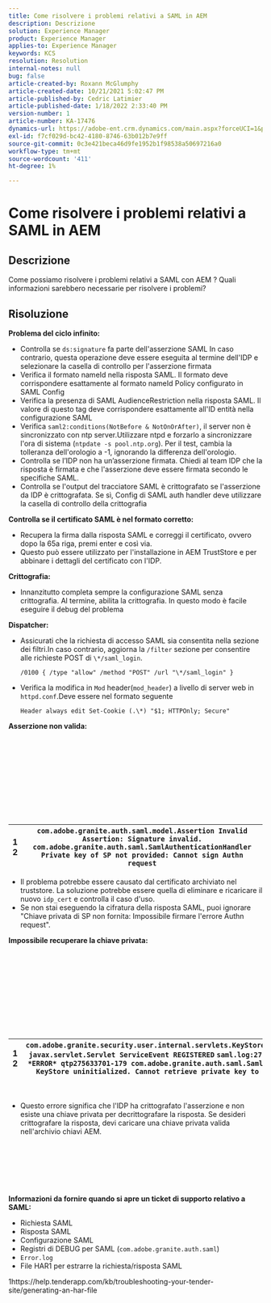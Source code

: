 ```yaml
---
title: Come risolvere i problemi relativi a SAML in AEM
description: Descrizione
solution: Experience Manager
product: Experience Manager
applies-to: Experience Manager
keywords: KCS
resolution: Resolution
internal-notes: null
bug: false
article-created-by: Roxann McGlumphy
article-created-date: 10/21/2021 5:02:47 PM
article-published-by: Cedric Latimier
article-published-date: 1/18/2022 2:33:40 PM
version-number: 1
article-number: KA-17476
dynamics-url: https://adobe-ent.crm.dynamics.com/main.aspx?forceUCI=1&pagetype=entityrecord&etn=knowledgearticle&id=55a54eb6-9032-ec11-b6e5-000d3a5ba97a
exl-id: f7cf029d-bc42-4180-8746-63b012b7e9ff
source-git-commit: 0c3e421beca46d9fe1952b1f98538a50697216a0
workflow-type: tm+mt
source-wordcount: '411'
ht-degree: 1%

---
```


# Come risolvere i problemi relativi a SAML in AEM

## Descrizione

Come possiamo risolvere i problemi relativi a SAML con AEM ? Quali informazioni sarebbero necessarie per risolvere i problemi?

## Risoluzione


<b>Problema del ciclo infinito:</b>

- Controlla se `ds:signature` fa parte dell&#39;asserzione SAML In caso contrario, questa operazione deve essere eseguita al termine dell&#39;IDP e selezionare la casella di controllo per l&#39;asserzione firmata
- Verifica il formato nameId nella risposta SAML. Il formato deve corrispondere esattamente al formato nameId Policy configurato in SAML Config
- Verifica la presenza di SAML AudienceRestriction nella risposta SAML. Il valore di questo tag deve corrispondere esattamente all&#39;ID entità nella configurazione SAML
- Verifica `saml2:conditions(NotBefore & NotOnOrAfter)`, il server non è sincronizzato con ntp server.Utilizzare ntpd e forzarlo a sincronizzare l&#39;ora di sistema (`ntpdate -s pool.ntp.org`). Per il test, cambia la tolleranza dell&#39;orologio a -1, ignorando la differenza dell&#39;orologio.
- Controlla se l’IDP non ha un’asserzione firmata. Chiedi al team IDP che la risposta è firmata e che l&#39;asserzione deve essere firmata secondo le specifiche SAML.
- Controlla se l&#39;output del tracciatore SAML è crittografato se l&#39;asserzione da IDP è crittografata. Se sì, Config di SAML auth handler deve utilizzare la casella di controllo della crittografia


<b>Controlla se il certificato SAML è nel formato corretto:</b>

- Recupera la firma dalla risposta SAML e correggi il certificato, ovvero dopo la 65a riga, premi enter e così via.
- Questo può essere utilizzato per l&#39;installazione in AEM TrustStore e per abbinare i dettagli del certificato con l&#39;IDP.


<b>Crittografia:</b>

- Innanzitutto completa sempre la configurazione SAML senza crittografia. Al termine, abilita la crittografia. In questo modo è facile eseguire il debug del problema


<b>Dispatcher:</b>

- Assicurati che la richiesta di accesso SAML sia consentita nella sezione dei filtri.In caso contrario, aggiorna la `/filter` sezione per consentire alle richieste POST di `\*/saml_login`.



   `/0100 { /type "allow" /method "POST" /url "\*/saml_login" }`


- Verifica la modifica in `Mod` header(`mod_header`) a livello di server web in `httpd.conf`.Deve essere nel formato seguente

   `Header always edit Set-Cookie (.\*) "$1; HTTPOnly; Secure"`


<b>Asserzione non valida:</b>
<br><br><br><br><br> <br><br> <br><br><br><br>

| 1<br>  2 | `com.adobe.granite.auth.saml.model.Assertion Invalid Assertion: Signature invalid.` `com.adobe.granite.auth.saml.SamlAuthenticationHandler Private key of SP not provided: Cannot sign Authn request` |
| --- | --- |


- Il problema potrebbe essere causato dal certificato archiviato nel truststore. La soluzione potrebbe essere quella di eliminare e ricaricare il nuovo `idp_cert` e controlla il caso d&#39;uso.
- Se non stai eseguendo la cifratura della risposta SAML, puoi ignorare &quot;Chiave privata di SP non fornita: Impossibile firmare l&#39;errore Authn request&quot;.


<b>Impossibile recuperare la chiave privata:</b>
<br><br><br><br><br> <br><br> <br><br><br><br>

| 1<br>  2 | `com.adobe.granite.security.user.internal.servlets.KeyStoreManagingServlet,1121, javax.servlet.Servlet ServiceEvent REGISTERED` `saml.log:27.01.2019 14:16:13.642 *ERROR* qtp275633701-179 com.adobe.granite.auth.saml.SamlAuthenticationHandler KeyStore uninitialized. Cannot retrieve private key to decrypt assertions.` |
| --- | --- |

 
- Questo errore significa che l&#39;IDP ha crittografato l&#39;asserzione e non esiste una chiave privata per decrittografare la risposta. Se desideri crittografare la risposta, devi caricare una chiave privata valida nell&#39;archivio chiavi AEM.

<br><br><br><br> <br><br>
<b>Informazioni da fornire quando si apre un ticket di supporto relativo a SAML:</b>

- Richiesta SAML
- Risposta SAML
- Configurazione SAML
- Registri di DEBUG per SAML (`com.adobe.granite.auth.saml`)
- `Error.log`
- File HAR1 per estrarre la richiesta/risposta SAML


1https://help.tenderapp.com/kb/troubleshooting-your-tender-site/generating-an-har-file
